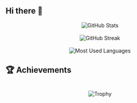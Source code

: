 ## Hi there 👋

<!--
**nikithamarythomas/nikithamarythomas** is a ✨ _special_ ✨ repository because its `README.md` (this file) appears on your GitHub profile.

Here are some ideas to get you started:

- 🔭 I’m currently working on ...
- 🌱 I’m currently learning ...
- 👯 I’m looking to collaborate on ...
- 🤔 I’m looking for help with ...
- 💬 Ask me about ...
- 📫 How to reach me: ...
- 😄 Pronouns: ...
- ⚡ Fun fact: ...
-->



<div align="center">
  <img src="https://github-readme-stats.vercel.app/api?username=nikithamarythomas&show_icons=true&theme=gotham" alt="GitHub Stats" />
  <br /><br/>
  <img src="https://github-readme-streak-stats.herokuapp.com/?user=nikithamarythomas&theme=chartreuse-dark" alt="GitHub Streak" />
  <br /><br/>
  <img src="https://github-readme-stats.vercel.app/api/top-langs/?username=nikithamarythomas&layout=donut&theme=ocean_dark" alt="Most Used Languages" />
</div>


## 🏆 Achievements
<br/>
<div align="center">
<img src="https://github-profile-trophy.vercel.app/?username=nikithamarythomas&theme=dimmed" alt="Trophy"/>
</div>


